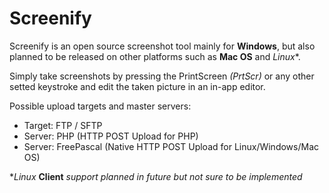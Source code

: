 # Screenify

Screenify is an open source screenshot tool mainly for **Windows**, but also planned to be released on other platforms such as **Mac OS** and *Linux**.

Simply take screenshots by pressing the PrintScreen *(PrtScr)* or any other setted keystroke and edit the taken picture in an in-app editor.

Possible upload targets and master servers:
+ Target: FTP / SFTP
+ Server: PHP (HTTP POST Upload for PHP)
+ Server: FreePascal (Native HTTP POST Upload for Linux/Windows/Mac OS)

**Linux* **Client** *support planned in future but not sure to be implemented*
